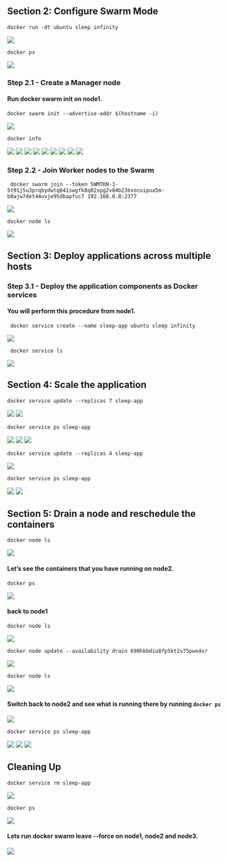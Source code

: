 
## Section 2: Configure Swarm Mode

```docker run -dt ubuntu sleep infinity```

![](https://github.com/Tyassasmita/tekn-cloud-computing/blob/master/minggu-12/1.jpg)

```docker ps```

![](https://github.com/Tyassasmita/tekn-cloud-computing/blob/master/minggu-12/2.jpg)

### Step 2.1 - Create a Manager node

#### Run docker swarm init on node1.

```docker swarm init --advertise-addr $(hostname -i)```

![](https://github.com/Tyassasmita/tekn-cloud-computing/blob/master/minggu-12/3.jpg)

```docker info```

![](https://github.com/Tyassasmita/tekn-cloud-computing/blob/master/minggu-12/4.jpg)
![](https://github.com/Tyassasmita/tekn-cloud-computing/blob/master/minggu-12/5.jpg)
![](https://github.com/Tyassasmita/tekn-cloud-computing/blob/master/minggu-12/6.jpg)
![](https://github.com/Tyassasmita/tekn-cloud-computing/blob/master/minggu-12/7.jpg)
![](https://github.com/Tyassasmita/tekn-cloud-computing/blob/master/minggu-12/8.jpg)
![](https://github.com/Tyassasmita/tekn-cloud-computing/blob/master/minggu-12/9.jpg)
![](https://github.com/Tyassasmita/tekn-cloud-computing/blob/master/minggu-12/10.jpg)
![](https://github.com/Tyassasmita/tekn-cloud-computing/blob/master/minggu-12/11.jpg)
![](https://github.com/Tyassasmita/tekn-cloud-computing/blob/master/minggu-12/12.jpg)

### Step 2.2 - Join Worker nodes to the Swarm

``` docker swarm join --token SWMTKN-1-5t91j5u3prqbydwtq641swgfk8q02spg2v84b23bvocuipua5m-b8ajw7det44uvje95dbapfuc7 192.168.0.8:2377```

![](https://github.com/Tyassasmita/tekn-cloud-computing/blob/master/minggu-12/13.jpg)

```docker node ls```

![](https://github.com/Tyassasmita/tekn-cloud-computing/blob/master/minggu-12/14.jpg)

## Section 3: Deploy applications across multiple hosts
### Step 3.1 - Deploy the application components as Docker services
#### You will perform this procedure from node1.

``` docker service create --name sleep-app ubuntu sleep infinity``` 

![](https://github.com/Tyassasmita/tekn-cloud-computing/blob/master/minggu-12/15.jpg)

``` docker service ls```

![](https://github.com/Tyassasmita/tekn-cloud-computing/blob/master/minggu-12/16.jpg)

## Section 4: Scale the application

```docker service update --replicas 7 sleep-app```

![](https://github.com/Tyassasmita/tekn-cloud-computing/blob/master/minggu-12/17.jpg)
![](https://github.com/Tyassasmita/tekn-cloud-computing/blob/master/minggu-12/18.jpg)

```docker service ps sleep-app```

![](https://github.com/Tyassasmita/tekn-cloud-computing/blob/master/minggu-12/19.jpg)
![](https://github.com/Tyassasmita/tekn-cloud-computing/blob/master/minggu-12/20.jpg)
![](https://github.com/Tyassasmita/tekn-cloud-computing/blob/master/minggu-12/21.jpg)

```docker service update --replicas 4 sleep-app```

![](https://github.com/Tyassasmita/tekn-cloud-computing/blob/master/minggu-12/22.jpg)

```docker service ps sleep-app```

![](https://github.com/Tyassasmita/tekn-cloud-computing/blob/master/minggu-12/23.jpg)
![](https://github.com/Tyassasmita/tekn-cloud-computing/blob/master/minggu-12/24.jpg)

## Section 5: Drain a node and reschedule the containers

```docker node ls```

![](https://github.com/Tyassasmita/tekn-cloud-computing/blob/master/minggu-12/25.jpg)

#### Let’s see the containers that you have running on node2.

```docker ps```

![](https://github.com/Tyassasmita/tekn-cloud-computing/blob/master/minggu-12/26.jpg)

####  back to node1

```docker node ls```

![](https://github.com/Tyassasmita/tekn-cloud-computing/blob/master/minggu-12/27.jpg)

```docker node update --availability drain 690hkbdiu8fp5kt2v75pwo4xr ```

![](https://github.com/Tyassasmita/tekn-cloud-computing/blob/master/minggu-12/28.jpg)

```docker node ls```

![](https://github.com/Tyassasmita/tekn-cloud-computing/blob/master/minggu-12/29.jpg)

#### Switch back to node2 and see what is running there by running ```docker ps```

![](https://github.com/Tyassasmita/tekn-cloud-computing/blob/master/minggu-12/30.jpg)

```docker service ps sleep-app```

![](https://github.com/Tyassasmita/tekn-cloud-computing/blob/master/minggu-12/31.jpg)
![](https://github.com/Tyassasmita/tekn-cloud-computing/blob/master/minggu-12/32.jpg)
![](https://github.com/Tyassasmita/tekn-cloud-computing/blob/master/minggu-12/33.jpg)

## Cleaning Up

```docker service rm sleep-app```

![](https://github.com/Tyassasmita/tekn-cloud-computing/blob/master/minggu-12/34.jpg)

```docker ps```

![](https://github.com/Tyassasmita/tekn-cloud-computing/blob/master/minggu-12/35.jpg)

#### Lets run docker swarm leave --force on node1, node2 and node3.

![](https://github.com/Tyassasmita/tekn-cloud-computing/blob/master/minggu-12/36.jpg)